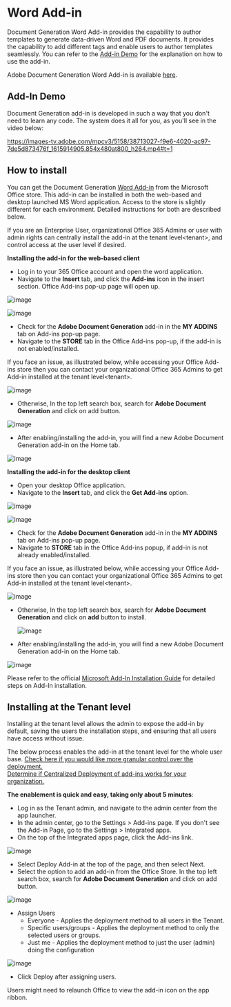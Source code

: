 # Word Add-in

Document Generation Word Add-in provides the capability to author
templates to generate data-driven Word and PDF documents. It provides
the capability to add different tags and enable users to author
templates seamlessly. You can refer to the [Add-in Demo](#add-in-demo) for the explanation
on how to use the add-in.

<InlineAlert slots="text"/>

Adobe Document Generation Word Add-in is available
[here](https://appsource.microsoft.com/en-us/product/office/WA200002654).

## Add-In Demo

Document Generation add-in is developed in such a way that you don't
need to learn any code. The system does it all for you, as you'll see in
the video below:

<Media slots="video"/>

<https://images-tv.adobe.com/mpcv3/5158/38713027-f9e6-4020-ac97-7de5d873476f_1615914905.854x480at800_h264.mp4#t=1>


## How to install

You can get the Document Generation [Word
Add-in](https://appsource.microsoft.com/en-us/product/office/WA200002654)
from the Microsoft Office store. This add-in can be installed in both
the web-based and desktop launched MS Word application. Access to the
store is slightly different for each environment. Detailed instructions
for both are described below.

<InlineAlert slots="text"/>

If you are an Enterprise User, organizational Office 365 Admins or
user with admin rights can centrally
install the add-in at the tenant level\<tenant\>, and control access
at the user level if desired.

**Installing the add-in for the web-based client**

-   Log in to your 365 Office account and open the word application.
-   Navigate to the **Insert** tab, and click the **Add-ins** icon in
    the insert section. Office Add-ins pop-up page will open up.

![image](../images/browser_insert_tab.png)

![image](../images/browser_addin_tab.png)

*   Check for the **Adobe Document Generation** add-in in the **MY
    ADDINS** tab on Add-ins pop-up page.
*   Navigate to the **STORE** tab in the Office Add-ins pop-up, if the
    add-in is not enabled/installed.
    
<InlineAlert slots="text"/>

If you face an issue, as illustrated below, while accessing your
Office Add-ins store then you can contact your organizational
Office 365 Admins to get
Add-in installed at the tenant level\<tenant\>.

![image](../images/enterprise_error.png)

- Otherwise, In the top left search box, search for **Adobe Document Generation** and click on add button.

![image](../images/document_generation_search_browser.png)

*   After enabling/installing the add-in, you will find a new Adobe
    Document Generation add-in on the Home tab.

![image](../images/browser_final2.png)

**Installing the add-in for the desktop client**

-   Open your desktop Office application.
-   Navigate to the **Insert** tab, and click the **Get Add-ins**
    option.

![image](../images/desktop_insert_tab.png)

![image](../images/desktop_addin_tab.png)

*   Check for the **Adobe Document Generation** add-in in the **MY
    ADDINS** tab on Add-ins pop-up page.
*   Navigate to **STORE** tab in the Office Add-ins popup, if add-in is
    not already enabled/installed.
    
<InlineAlert slots="text"/>

If you face an issue, as illustrated below, while accessing your
Office Add-ins store then you can contact your organizational
Office 365 Admins to get
Add-in installed at the tenant level\<tenant\>.

![image](../images/enterprise_error.png)

-   Otherwise, In the top left search box, search for **Adobe Document Generation** and click on **add** button to install.

    ![image](../images/document_generation_search_desktop.png)

*   After enabling/installing the add-in, you will find a new Adobe
    Document Generation add-in on the Home tab.

![image](../images/browser_final2.png)


<InlineAlert slots="text"/>

Please refer to the official [Microsoft Add-In Installation
Guide](https://support.microsoft.com/en-us/office/view-manage-and-install-add-ins-in-office-programs-16278816-1948-4028-91e5-76dca5380f8d)
for detailed steps on Add-In installation.

## Installing at the Tenant level

Installing at the tenant level allows the admin to expose the add-in by
default, saving the users the installation steps, and ensuring that all
users have access without issue.

<InlineAlert slots="text"/>

The below process enables the add-in at the tenant level for the whole
user base. [Check here if you would like more granular control over
the
deployment.](https://docs.microsoft.com/en-gb/microsoft-365/admin/manage/manage-deployment-of-add-ins?redirectSourcePath=%252fen-us%252farticle%252fdeploy-office-add-ins-in-the-office-365-admin-center-737e8c86-be63-44d7-bf02-492fa7cd9c3f&view=o365-worldwide)<br/> 
[Determine if Centralized Deployment of add-ins works for your
organization.](https://docs.microsoft.com/en-gb/microsoft-365/admin/manage/centralized-deployment-of-add-ins?view=o365-worldwide)


**The enablement is quick and easy, taking only about 5 minutes**:

-   Log in as the Tenant admin, and navigate to the admin center from
    the app launcher.
-   In the admin center, go to the Settings \> Add-ins page. If you
    don't see the Add-in Page, go to the Settings \> Integrated apps.
-   On the top of the Integrated apps page, click the Add-ins link.

![image](../images/admincenter_addin_tab.png)

-   Select Deploy Add-in at the top of the page, and then select Next.
-   Select the option to add an add-in from the Office Store. In the top
    left search box, search for **Adobe Document Generation** and click
    on add button.

![image](../images/tenant_search.png)

-   Assign Users
    -   Everyone - Applies the deployment method to all users in the
        Tenant.
    -   Specific users/groups - Applies the deployment method to only
        the selected users or groups.
    -   Just me - Applies the deployment method to just the user (admin)
        doing the configuration

![image](../images/admincenter_assign_user.png)

-   Click Deploy after assigning users.



<InlineAlert slots="text"/>

Users might need to relaunch Office to view the add-in icon on the app
ribbon.
